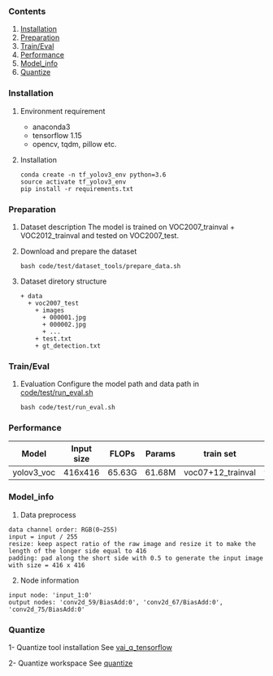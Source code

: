 ### Contents
1. [Installation](#installation)
2. [Preparation](#preparation)
3. [Train/Eval](#traineval)
4. [Performance](#performance)
5. [Model_info](#model_info)
6. [Quantize](#quantize)

### Installation

1. Environment requirement
    - anaconda3
    - tensorflow 1.15
    - opencv, tqdm, pillow etc.

2. Installation
   ```shell
   conda create -n tf_yolov3_env python=3.6
   source activate tf_yolov3_env
   pip install -r requirements.txt
   ```

### Preparation

1. Dataset description
    The model is trained on VOC2007_trainval + VOC2012_trainval and tested on VOC2007_test.

2. Download and prepare the dataset
    ```shell
    bash code/test/dataset_tools/prepare_data.sh
    ```

3. Dataset diretory structure
   ```
   + data
     + voc2007_test
       + images
         + 000001.jpg
         + 000002.jpg
         + ...
       + test.txt
       + gt_detection.txt
    ```

### Train/Eval

1. Evaluation
    Configure the model path and data path in [code/test/run_eval.sh](code/test/run_eval.sh)
    ```shell
    bash code/test/run_eval.sh
    ```

### Performance

|Model          |Input size |FLOPs  |Params |train set          |val set   |mAP    |
|-              |-          |-      |-      |-                  |-         |-      |
|yolov3_voc     |416x416    |65.63G |61.68M |voc07+12_trainval  |voc07_test|78.46% |


### Model_info

1. Data preprocess
  ```
  data channel order: RGB(0~255)
  input = input / 255
  resize: keep aspect ratio of the raw image and resize it to make the length of the longer side equal to 416
  padding: pad along the short side with 0.5 to generate the input image with size = 416 x 416
  ``` 
2. Node information

  ```
  input node: 'input_1:0'
  output nodes: 'conv2d_59/BiasAdd:0', 'conv2d_67/BiasAdd:0', 'conv2d_75/BiasAdd:0'
  ```

### Quantize
1- Quantize tool installation
  See [vai_q_tensorflow](https://github.com/Xilinx/Vitis-AI/tree/master/Vitis-AI-Quantizer/vai_q_tensorflow)

2- Quantize workspace
  See [quantize](./code/quantize/)

